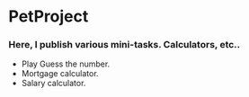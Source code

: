 # PetProject

### Here, I publish various mini-tasks. Calculators, etc..
 * Play Guess the number. 
 * Mortgage calculator. 
 * Salary calculator. 
 
 
